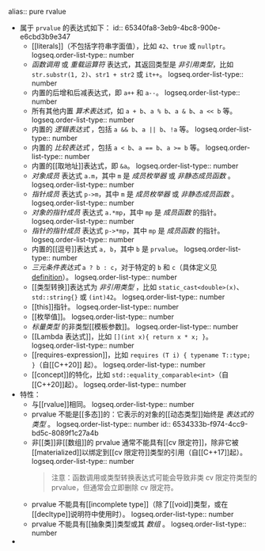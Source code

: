 alias:: pure rvalue

- 属于 `prvalue` 的表达式如下：
  id:: 65340fa8-3eb9-4bc8-900e-e6cbd3b9e347
	- [[literals]]（不包括字符串字面值），比如 `42`、`true` 或 `nullptr`。
	  logseq.order-list-type:: number
	- *函数调用* 或 *重载运算符* 表达式，其返回类型是 *非引用类型*，比如 `str.substr(1, 2)`、`str1 + str2` 或 `it++`。
	  logseq.order-list-type:: number
	- 内置的后增和后减表达式，即 `a++` 和 `a--`。
	  logseq.order-list-type:: number
	- 所有其他内置 *算术表达式*，如 `a + b`、`a % b`、`a & b`、`a << b` 等。
	  logseq.order-list-type:: number
	- 内置的 *逻辑表达式* ，包括 `a && b`、`a || b`、`!a` 等。
	  logseq.order-list-type:: number
	- 内置的 *比较表达式* ，包括 `a < b`、`a == b`、`a >= b` 等。
	  logseq.order-list-type:: number
	- 内置的[[取地址]]表达式，即 `&a`。
	  logseq.order-list-type:: number
	- *对象成员* 表达式 `a.m`，其中 `m` 是 *成员枚举器* 或 *非静态成员函数* 。
	  logseq.order-list-type:: number
	- *指针成员* 表达式 `p->m`，其中 `m` 是 *成员枚举器* 或 *非静态成员函数* 。
	  logseq.order-list-type:: number
	- *对象的指针成员* 表达式 `a.*mp`，其中 `mp` 是 *成员函数* 的指针。
	  logseq.order-list-type:: number
	- *指针的指针成员* 表达式 `p->*mp`，其中 `mp` 是 *成员函数* 的指针。
	  logseq.order-list-type:: number
	- 内置的[[逗号]]表达式 `a, b`，其中 `b` 是 `prvalue`。
	  logseq.order-list-type:: number
	- *三元条件表达式* `a ? b : c`，对于特定的 `b` 和 `c`（具体定义见[definition](https://en.cppreference.com/w/cpp/language/operator_other#Conditional_operator)）。
	  logseq.order-list-type:: number
	- [[类型转换]]表达式为 *非引用类型* ，比如 `static_cast<double>(x)`、`std::string{}` 或 `(int)42`。
	  logseq.order-list-type:: number
	- [[this]]指针。
	  logseq.order-list-type:: number
	- [[枚举值]]。
	  logseq.order-list-type:: number
	- *标量类型* 的非类型[[模板参数]]。
	  logseq.order-list-type:: number
	- [[Lambda 表达式]]，比如 `[](int x){ return x * x; }`。
	  logseq.order-list-type:: number
	- [[requires-expression]]，比如 `requires (T i) { typename T::type; }`（自[[C++20]] 起）。
	  logseq.order-list-type:: number
	- [[concept]]的特化，比如 `std::equality_comparable<int>`（自[[C++20]]起）。
	  logseq.order-list-type:: number
- 特性：
	- 与[[rvalue]]相同。
	  logseq.order-list-type:: number
	- prvalue 不能是[[多态]]的：它表示的对象的[[动态类型]]始终是 *表达式的类型* 。
	  logseq.order-list-type:: number
	  id:: 6534333b-f974-4cc9-bd5c-8089f1c27a4b
	- 非[[类]]非[[数组]]的 prvalue 通常不能具有[[cv 限定符]]，除非它被[[materialized]]以绑定到[[cv 限定符]]类型的引用（自[[C++17]]起）。 
	  logseq.order-list-type:: number
	  >注意：函数调用或类型转换表达式可能会导致非类 cv 限定符类型的 prvalue，但通常会立即删除 cv 限定符。
	- prvalue 不能具有[[incomplete type]]（除了[[void]]类型，或在 [[decltype]]说明符中使用时）。
	  logseq.order-list-type:: number
	- prvalue 不能具有[[抽象类]]类型或其 *数组* 。
	  logseq.order-list-type:: number
-